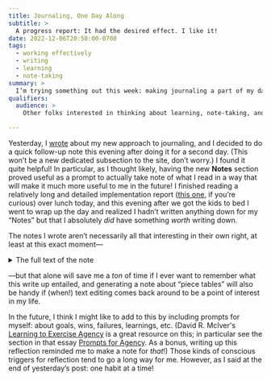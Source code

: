 ```yaml
---
title: Journaling, One Day Along
subtitle: >
  A progress report: It had the desired effect. I like it!
date: 2022-12-06T20:58:00-0700
tags:
  - working effectively
  - writing
  - learning
  - note-taking
summary: >
  I’m trying something out this week: making journaling a part of my daily routine.
qualifiers:
  audience: >
    Other folks interested in thinking about learning, note-taking, and working effectively (in the ways that *I* work effectively, at least).

---
```


Yesterday, I [wrote][yesterday] about my new approach to journaling, and I decided to do a quick follow-up note this evening after doing it for a second day. (This won’t be a new dedicated subsection to the site, don’t worry.) I found it quite helpful! In particular, as I thought likely, having the new **Notes** section proved useful as a prompt to actually take note of what I read in a way that will make it much more useful to me in the future! I finished reading a relatively long and detailed implementation report ([this one][code], if you’re curious) over lunch today, and this evening after we got the kids to bed I went to wrap up the day and realized I hadn’t written anything down for my “Notes” but that I absolutely *did* have something *worth* writing down.

[yesterday]: https://v5.chriskrycho.com/journal/journaling/
[code]: https://code.visualstudio.com/blogs/2018/03/23/text-buffer-reimplementation

The notes I wrote aren’t necessarily all that interesting in their own right, at least at this exact moment—

<details><summary>The full text of the note</summary>

> - Describes reimplementing the text buffer in JS/TS
>
> - Using native didn’t work: too much boundary hopping
>     - And that was with directly using Node’s [[Notes/programming languages/C++|C++]] bridge/bindings.
>     - Suggests my hypothesis around [[Notes/software/WASM|WASM]] may be right; the only way to do it is to stay *almost entirely* in that world.
>
> - Adopted a [[Notes/software/piece table|piece table]]
>
> - Faster than array-of-lines for sufficiently large sets of edits
>
> - Degenerate case is doing many random edits. They note that this primarily shows up when you do something like a mass find-and-replace or multi-cursor edit across a large file.
>
>    > A large file, with 1000s of edits, will lead to thousands or tens of thousands of nodes. Even though looking up a line is `O(log N)`, where `N` is the number of nodes, that is significantly more than `O(1)` which the line array enjoyed.
>
> The final shape of their piece table data structure:
>
> ```ts
> class Buffer {
>   value: string;
>   lineStarts: number[];
> }
>
> class BufferPosition {
>   index: number; // index in Buffer.lineStarts
>   remainder: number;
> }
>
> class PieceTable {
>   buffers: Buffer[];
>   rootNode: Node;
> }
>
> class Node {
>   bufferIndex: number;
>   start: number;
>   length: number;
>   lineStarts: number[];
>
>   left_subtree_length: number;
>   left_subtree_lfcnt: number;
>   left: Node;
>   right: Node;
>   parent: Node;
> }
> ```

</details>

—but that alone will save me a *ton* of time if I ever want to remember what this write up entailed, and generating a note about “piece tables” will also be handy if (when!) text editing comes back around to be a point of interest in my life.

In the future, I think I might like to add to this by including prompts for myself: about goals, wins, failures, learnings, etc. (David R. McIver's [Learning to Exercise Agency][agency] is a great resource on this; in particular see the section in that essay [Prompts for Agency][prompts]. As a bonus, writing up this reflection reminded me to make a note for *that*!) Those kinds of conscious triggers for reflection tend to go a long way for me. However, as I said at the end of yesterday’s post: one habit at a time!

[agency]: https://drmaciver.substack.com/p/learning-to-exercise-agency
[prompts]: https://drmaciver.substack.com/i/75221362/prompts-for-agency
